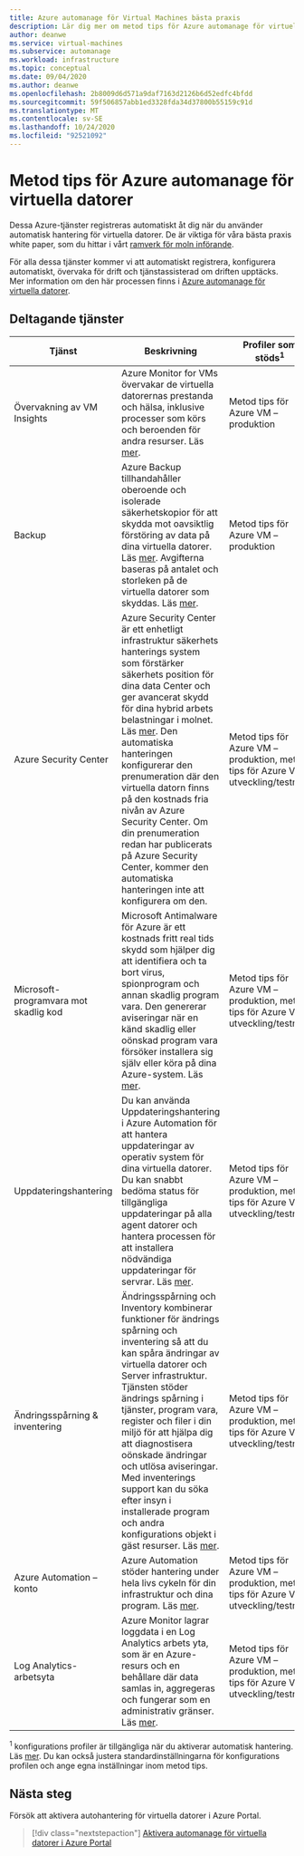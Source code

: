 ```yaml
---
title: Azure automanage för Virtual Machines bästa praxis
description: Lär dig mer om metod tips för Azure automanage för virtuella datorer för tjänster som registreras och konfigureras automatiskt.
author: deanwe
ms.service: virtual-machines
ms.subservice: automanage
ms.workload: infrastructure
ms.topic: conceptual
ms.date: 09/04/2020
ms.author: deanwe
ms.openlocfilehash: 2b8009d6d571a9daf7163d2126b6d52edfc4bfdd
ms.sourcegitcommit: 59f506857abb1ed3328fda34d37800b55159c91d
ms.translationtype: MT
ms.contentlocale: sv-SE
ms.lasthandoff: 10/24/2020
ms.locfileid: "92521092"
---
```

# <a name="azure-automanage-for-virtual-machines-best-practices"></a>Metod tips för Azure automanage för virtuella datorer


Dessa Azure-tjänster registreras automatiskt åt dig när du använder automatisk hantering för virtuella datorer. De är viktiga för våra bästa praxis white paper, som du hittar i vårt [ramverk för moln införande](/azure/cloud-adoption-framework/manage/azure-server-management).

För alla dessa tjänster kommer vi att automatiskt registrera, konfigurera automatiskt, övervaka för drift och tjänstassisterad om driften upptäcks. Mer information om den här processen finns i [Azure automanage för virtuella datorer](automanage-virtual-machines.md).


## <a name="participating-services"></a>Deltagande tjänster

|Tjänst    |Beskrivning    |Profiler som stöds<sup>1</sup>    |Inställningar som stöds<sup>1</sup>    |
|-----------|---------------|----------------------|-------------------------|
|Övervakning av VM Insights    |Azure Monitor for VMs övervakar de virtuella datorernas prestanda och hälsa, inklusive processer som körs och beroenden för andra resurser. Läs [mer](../azure-monitor/insights/vminsights-overview.md).    |Metod tips för Azure VM – produktion    |Nej    |
|Backup    |Azure Backup tillhandahåller oberoende och isolerade säkerhetskopior för att skydda mot oavsiktlig förstöring av data på dina virtuella datorer. Läs [mer](../backup/backup-azure-vms-introduction.md). Avgifterna baseras på antalet och storleken på de virtuella datorer som skyddas. Läs [mer](https://azure.microsoft.com/pricing/details/backup/).    |Metod tips för Azure VM – produktion    |Ja    |
|Azure Security Center    |Azure Security Center är ett enhetligt infrastruktur säkerhets hanterings system som förstärker säkerhets position för dina data Center och ger avancerat skydd för dina hybrid arbets belastningar i molnet. Läs [mer](../security-center/security-center-introduction.md).  Den automatiska hanteringen konfigurerar den prenumeration där den virtuella datorn finns på den kostnads fria nivån av Azure Security Center. Om din prenumeration redan har publicerats på Azure Security Center, kommer den automatiska hanteringen inte att konfigurera om den.    |Metod tips för Azure VM – produktion, metod tips för Azure VM – utveckling/testning    |Nej    |
|Microsoft-programvara mot skadlig kod    |Microsoft Antimalware för Azure är ett kostnads fritt real tids skydd som hjälper dig att identifiera och ta bort virus, spionprogram och annan skadlig program vara. Den genererar aviseringar när en känd skadlig eller oönskad program vara försöker installera sig själv eller köra på dina Azure-system. Läs [mer](../security/fundamentals/antimalware.md). |Metod tips för Azure VM – produktion, metod tips för Azure VM – utveckling/testning    |Ja    |
|Uppdateringshantering    |Du kan använda Uppdateringshantering i Azure Automation för att hantera uppdateringar av operativ system för dina virtuella datorer. Du kan snabbt bedöma status för tillgängliga uppdateringar på alla agent datorer och hantera processen för att installera nödvändiga uppdateringar för servrar. Läs [mer](../automation/update-management/update-mgmt-overview.md).    |Metod tips för Azure VM – produktion, metod tips för Azure VM – utveckling/testning    |Nej    |
|Ändringsspårning & inventering    |Ändringsspårning och Inventory kombinerar funktioner för ändrings spårning och inventering så att du kan spåra ändringar av virtuella datorer och Server infrastruktur. Tjänsten stöder ändrings spårning i tjänster, program vara, register och filer i din miljö för att hjälpa dig att diagnostisera oönskade ändringar och utlösa aviseringar. Med inventerings support kan du söka efter insyn i installerade program och andra konfigurations objekt i gäst resurser.  Läs [mer](../automation/change-tracking/overview.md).    |Metod tips för Azure VM – produktion, metod tips för Azure VM – utveckling/testning    |Nej    |
|Azure Automation – konto    |Azure Automation stöder hantering under hela livs cykeln för din infrastruktur och dina program. Läs [mer](../automation/automation-intro.md).    |Metod tips för Azure VM – produktion, metod tips för Azure VM – utveckling/testning    |Nej    |
|Log Analytics-arbetsyta    |Azure Monitor lagrar loggdata i en Log Analytics arbets yta, som är en Azure-resurs och en behållare där data samlas in, aggregeras och fungerar som en administrativ gränser. Läs [mer](../azure-monitor/platform/design-logs-deployment.md).    |Metod tips för Azure VM – produktion, metod tips för Azure VM – utveckling/testning    |Nej    |


<sup>1</sup> konfigurations profiler är tillgängliga när du aktiverar automatisk hantering. Läs [mer](automanage-virtual-machines.md#configuration-profiles). Du kan också justera standardinställningarna för konfigurations profilen och ange egna inställningar inom metod tips.


## <a name="next-steps"></a>Nästa steg

Försök att aktivera autohantering för virtuella datorer i Azure Portal.

> [!div class="nextstepaction"]
> [Aktivera automanage för virtuella datorer i Azure Portal](quick-create-virtual-machines-portal.md)